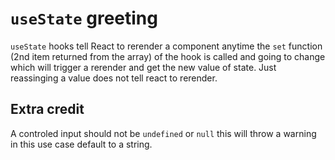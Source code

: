 # `useState` greeting

`useState` hooks tell React to rerender a component anytime the `set` function
(2nd item returned from the array) of the hook is called and going to change
which will trigger a rerender and get the new value of state. Just reassinging a
value does not tell react to rerender.

## Extra credit

A controled input should not be `undefined` or `null` this will throw a warning
in this use case default to a string.
